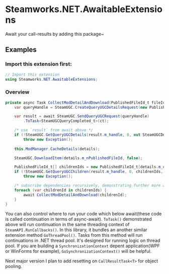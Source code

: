 # Steamworks.NET.AwaitableExtensions

Await your call-results by adding this package~

## Examples

### Import this extension first:
```csharp
// Import this extension
using Steamworks.NET.AwaitableExtensions;
```

### Overview


```csharp
private async Task CollectModDetailAndDownload(PublishedFileId_t fileId, CancellationToken ct) {
    var queryHandle = SteamUGC.CreateQueryUGCDetailsRequest(new PublishedFileId_t[] {fileId}, 1);

    var result = await SteamUGC.SendQueryUGCRequest(queryHandle)
        .ToTask<SteamUGCQueryCompleted_t>(ct);

    /* use `result` from await above */
    if (!SteamUGC.GetQueryUGCDetails(result.m_handle, 0, out SteamUGCDetails_t details))
        throw new Exception();
    
    this.ModManager.CacheDetails(details);

    SteamUGC.DownloadItem(details.m_nPublishedFileId, false);

    PublishedFileId_t[] childrenIds = new PublishedFileId_t[details.m_unNumChildren];
    if (!SteamUGC.GetQueryUGCChildren(result.m_handle, 0, childrenIds, childrenIds.Length))
        throw new Exception();

    /* subscribe dependencies recursively, demonstrating further more awaitings */
    foreach (var childrenId in childrenIds) {
        await CollectModDetailAndDownload(childrenId);
    }
}
```

You can also control where to run your code which below await(these code is called continuation in terms of async-await).
`ToTask()` demonstrated above will run continuation in the same threading context of `SteamAPI.RunCallbacks()`.
In this library, it bundles an another similar extension method `GoThreadPool()`. Tasks from this method will run
continuations in .NET thread pool. It's designed for running logic on thread pool.
If you are building a `SynchronizationContext` depent application(WPF or WinForms for example), `GoSynchronizationContext()`
will be helpful.

Next major version I plan to add resetting on `CallResultTask<T>` for object pooling.

